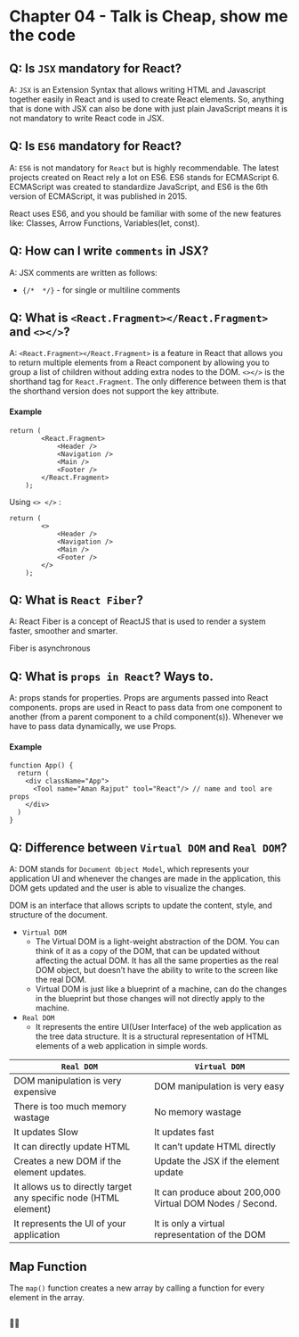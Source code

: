 # Chapter 04 - Talk is Cheap, show me the code

## Q: Is `JSX` mandatory for React?
A: `JSX` is an Extension Syntax that allows writing HTML and Javascript together easily in React and is used to create React elements. So, anything that is done with JSX can also be done with just plain JavaScript means it is not mandatory to write React code in JSX.

## Q: Is `ES6` mandatory for React?
A: `ES6` is not mandatory for `React` but is highly recommendable. The latest projects created on React rely a lot on ES6. ES6 stands for ECMAScript 6. ECMAScript was created to standardize JavaScript, and ES6 is the 6th version of ECMAScript, it was published in 2015.

React uses ES6, and you should be familiar with some of the new features like: Classes, Arrow Functions, Variables(let, const).

## Q: How can I write `comments` in JSX?
A: JSX comments are written as follows:
- `{/*  */}` - for single or multiline comments

## Q: What is `<React.Fragment></React.Fragment>` and `<></>`?
A: `<React.Fragment></React.Fragment>` is a feature in React that allows you to return multiple elements from a React component by allowing you to group a list of children without adding extra nodes to the DOM.
`<></>` is the shorthand tag for `React.Fragment`. The only difference between them is that the shorthand version does not support the key attribute.
#### Example
```
return (
        <React.Fragment>
            <Header />
            <Navigation />
            <Main />
            <Footer />
        </React.Fragment>
    );
```
Using `<> </>` : 
```
return (
        <>
            <Header />
            <Navigation />
            <Main />
            <Footer />
        </>
    );
```

## Q: What is `React Fiber`?
A: React Fiber is a concept of ReactJS that is used to render a system faster, smoother and smarter.

Fiber is asynchronous

## Q: What is `props in React`? Ways to.
A: props stands for properties. Props are arguments passed into React components. props are used in React to pass data from one component to another (from a parent component to a child component(s)). Whenever we have to pass data dynamically, we use Props.
#### Example
```
function App() {
  return (
    <div className="App">
      <Tool name="Aman Rajput" tool="React"/> // name and tool are props
    </div>
  )
}
```

## Q: Difference between `Virtual DOM` and `Real DOM`?
A: DOM stands for `Document Object Model`, which represents your application UI and whenever the changes are made in the application, this DOM gets updated and the user is able to visualize the changes. 

DOM is an interface that allows scripts to update the content, style, and structure of the document.
- `Virtual DOM`
    - The Virtual DOM is a light-weight abstraction of the DOM. You can think of it as a copy of the DOM, that can be updated without affecting the actual DOM. It has all the same properties as the real DOM object, but doesn’t have the ability to write to the screen like the real DOM.
    - Virtual DOM is just like a blueprint of a machine, can do the changes in the blueprint but those changes will not directly apply to the machine.
- `Real DOM`
    - It represents the entire UI(User Interface) of the web application as the tree data structure. It is a structural representation of HTML elements of a web application in simple words.

|   `Real DOM`    |   `Virtual DOM` |
|-------------|-----------------|
| DOM manipulation is very expensive  | DOM manipulation is very easy  | 
| There is too much memory wastage  | No memory wastage  |
| It updates Slow | It updates fast |
| It can directly update HTML | It can’t update HTML directly  |
|  Creates a new DOM if the element updates. | Update the JSX if the element update |
| It allows us to directly target any specific node (HTML element) | It can produce about 200,000 Virtual DOM Nodes / Second. |
| It represents the UI of your application | It is only a virtual representation of the DOM |

## Map Function

The `map()` function creates a new array by calling a function for every element in the array.

##
🐦‍🔥
